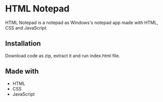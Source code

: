
# HTML Notepad

HTML Notepad is a notepad as Windows's notepad app made with HTML, CSS and JavaScript.
## Installation

Download code as zip, extract it and run index.html file.

## Made with
* HTML
* CSS
* JavaScript